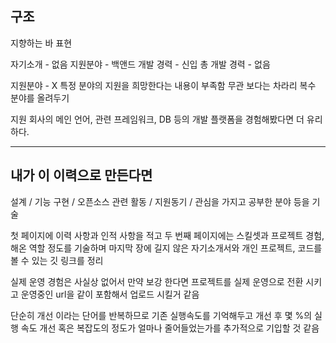 ## 구조
지향하는 바 표현

자기소개 - 없음
지원분야 - 백앤드
개발 경력 - 신입
총 개발 경력 - 없음

지원분야 - X 특정 분야의 지원을 희망한다는 내용이 부족함
무관 보다는 차라리 복수 분야를 올려두기

지원 회사의 메인 언어, 관련 프레임워크, DB 등의 개발 플랫폼을 경험해봤다면 더 유리하다.

---
## 내가 이 이력으로 만든다면
설계 / 기능 구현 / 오픈소스 관련 활동 / 지원동기 / 관심을 가지고 공부한 분야 등을 기술


첫 페이지에 이력 사항과 인적 사항을 적고 두 번째 페이지에는 스킬셋과 프로젝트 경험, 해온 역할 정도를 기술하며 마지막 장에 길지 않은 자기소개서와 개인 프로젝트, 코드를 볼 수 있는 깃 링크를 정리

실제 운영 경험은 사실상 없어서 만약 보강 한다면 프로젝트를 실제 운영으로 전환 시키고 운영중인 url을 같이 포함해서 업로드 시킬거 같음

단순히 개선 이라는 단어를 반복하므로 기존 실행속도를 기억해두고 개선 후 몇 %의 실행 속도 개선 혹은 복잡도의 정도가 얼마나 줄어들었는가를 추가적으로 기입할 것 같음

